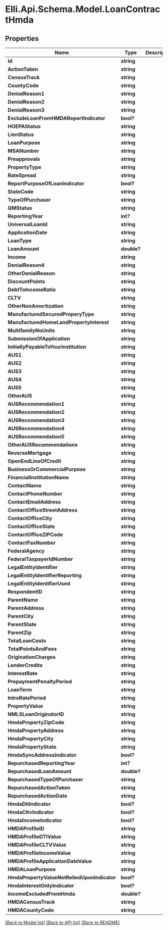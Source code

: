 # Elli.Api.Schema.Model.LoanContractHmda
## Properties

Name | Type | Description | Notes
------------ | ------------- | ------------- | -------------
**Id** | **string** |  | [optional] 
**ActionTaken** | **string** |  | [optional] 
**CensusTrack** | **string** |  | [optional] 
**CountyCode** | **string** |  | [optional] 
**DenialReason1** | **string** |  | [optional] 
**DenialReason2** | **string** |  | [optional] 
**DenialReason3** | **string** |  | [optional] 
**ExcludeLoanFromHMDAReportIndicator** | **bool?** |  | [optional] 
**HOEPAStatus** | **string** |  | [optional] 
**LienStatus** | **string** |  | [optional] 
**LoanPurpose** | **string** |  | [optional] 
**MSANumber** | **string** |  | [optional] 
**Preapprovals** | **string** |  | [optional] 
**PropertyType** | **string** |  | [optional] 
**RateSpread** | **string** |  | [optional] 
**ReportPurposeOfLoanIndicator** | **bool?** |  | [optional] 
**StateCode** | **string** |  | [optional] 
**TypeOfPurchaser** | **string** |  | [optional] 
**QMStatus** | **string** |  | [optional] 
**ReportingYear** | **int?** |  | [optional] 
**UniversalLoanId** | **string** |  | [optional] 
**ApplicationDate** | **string** |  | [optional] 
**LoanType** | **string** |  | [optional] 
**LoanAmount** | **double?** |  | [optional] 
**Income** | **string** |  | [optional] 
**DenialReason4** | **string** |  | [optional] 
**OtherDenialReason** | **string** |  | [optional] 
**DiscountPoints** | **string** |  | [optional] 
**DebtToIncomeRatio** | **string** |  | [optional] 
**CLTV** | **string** |  | [optional] 
**OtherNonAmortization** | **string** |  | [optional] 
**ManufacturedSecuredProperyType** | **string** |  | [optional] 
**ManufacturedHomeLandPropertyInterest** | **string** |  | [optional] 
**MultifamilyNoUnits** | **string** |  | [optional] 
**SubmissionOfApplication** | **string** |  | [optional] 
**InitiallyPayableToYourInstitution** | **string** |  | [optional] 
**AUS1** | **string** |  | [optional] 
**AUS2** | **string** |  | [optional] 
**AUS3** | **string** |  | [optional] 
**AUS4** | **string** |  | [optional] 
**AUS5** | **string** |  | [optional] 
**OtherAUS** | **string** |  | [optional] 
**AUSRecommendation1** | **string** |  | [optional] 
**AUSRecommendation2** | **string** |  | [optional] 
**AUSRecommendation3** | **string** |  | [optional] 
**AUSRecommendation4** | **string** |  | [optional] 
**AUSRecommendation5** | **string** |  | [optional] 
**OtherAUSRecommendations** | **string** |  | [optional] 
**ReverseMortgage** | **string** |  | [optional] 
**OpenEndLineOfCredit** | **string** |  | [optional] 
**BusinessOrCommercialPurpose** | **string** |  | [optional] 
**FinancialInstitutionName** | **string** |  | [optional] 
**ContactName** | **string** |  | [optional] 
**ContactPhoneNumber** | **string** |  | [optional] 
**ContactEmailAddress** | **string** |  | [optional] 
**ContactOfficeStreetAddress** | **string** |  | [optional] 
**ContactOfficeCity** | **string** |  | [optional] 
**ContactOfficeState** | **string** |  | [optional] 
**ContactOfficeZIPCode** | **string** |  | [optional] 
**ContactFaxNumber** | **string** |  | [optional] 
**FederalAgency** | **string** |  | [optional] 
**FederalTaxpayerIdNumber** | **string** |  | [optional] 
**LegalEntityIdentifier** | **string** |  | [optional] 
**LegalEntityIdentifierReporting** | **string** |  | [optional] 
**LegalEntityIdentifierUsed** | **string** |  | [optional] 
**RespondentID** | **string** |  | [optional] 
**ParentName** | **string** |  | [optional] 
**ParentAddress** | **string** |  | [optional] 
**ParentCity** | **string** |  | [optional] 
**ParentState** | **string** |  | [optional] 
**ParentZip** | **string** |  | [optional] 
**TotalLoanCosts** | **string** |  | [optional] 
**TotalPointsAndFees** | **string** |  | [optional] 
**OriginationCharges** | **string** |  | [optional] 
**LenderCredits** | **string** |  | [optional] 
**InterestRate** | **string** |  | [optional] 
**PrepaymentPenaltyPeriod** | **string** |  | [optional] 
**LoanTerm** | **string** |  | [optional] 
**IntroRatePeriod** | **string** |  | [optional] 
**PropertyValue** | **string** |  | [optional] 
**NMLSLoanOriginatorID** | **string** |  | [optional] 
**HmdaPropertyZipCode** | **string** |  | [optional] 
**HmdaPropertyAddress** | **string** |  | [optional] 
**HmdaPropertyCity** | **string** |  | [optional] 
**HmdaPropertyState** | **string** |  | [optional] 
**HmdaSyncAddressIndicator** | **bool?** |  | [optional] 
**RepurchasedReportingYear** | **int?** |  | [optional] 
**RepurchasedLoanAmount** | **double?** |  | [optional] 
**RepurchasedTypeOfPurchaser** | **string** |  | [optional] 
**RepurchasedActionTaken** | **string** |  | [optional] 
**RepurchasedActionDate** | **string** |  | [optional] 
**HmdaDtiIndicator** | **bool?** |  | [optional] 
**HmdaCltvIndicator** | **bool?** |  | [optional] 
**HmdaIncomeIndicator** | **bool?** |  | [optional] 
**HMDAProfileID** | **string** |  | [optional] 
**HMDAProfileDTIValue** | **string** |  | [optional] 
**HMDAProfileCLTVValue** | **string** |  | [optional] 
**HMDAProfileIncomeValue** | **string** |  | [optional] 
**HMDAProfileApplicationDateValue** | **string** |  | [optional] 
**HMDALoanPurpose** | **string** |  | [optional] 
**HmdaPropertyValueNotReliedUponIndicator** | **bool?** |  | [optional] 
**HmdaInterestOnlyIndicator** | **bool?** |  | [optional] 
**IncomeExcludedFromHmda** | **double?** |  | [optional] 
**HMDACensusTrack** | **string** |  | [optional] 
**HMDACountyCode** | **string** |  | [optional] 

[[Back to Model list]](../README.md#documentation-for-models) [[Back to API list]](../README.md#documentation-for-api-endpoints) [[Back to README]](../README.md)

